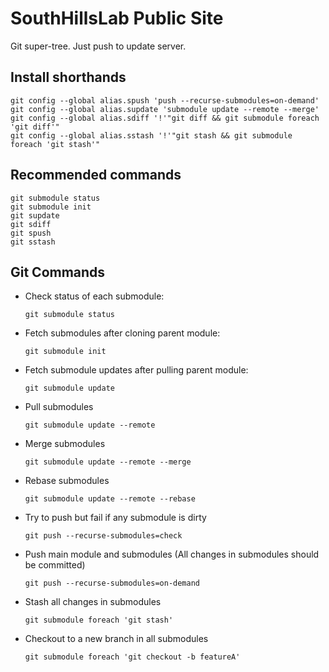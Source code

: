 # SouthHillsLab Public Site

Git super-tree.
Just push to update server.

## Install shorthands

```
git config --global alias.spush 'push --recurse-submodules=on-demand'
git config --global alias.supdate 'submodule update --remote --merge'
git config --global alias.sdiff '!'"git diff && git submodule foreach 'git diff'"
git config --global alias.sstash '!'"git stash && git submodule foreach 'git stash'"
```

## Recommended commands

```
git submodule status
git submodule init
git supdate
git sdiff
git spush
git sstash
```


## Git Commands

- Check status of each submodule:

  `git submodule status`

- Fetch submodules after cloning parent module:

  `git submodule init`

- Fetch submodule updates after pulling parent module:

  `git submodule update`

- Pull submodules

  `git submodule update --remote`

- Merge submodules

  `git submodule update --remote --merge`

- Rebase submodules

  `git submodule update --remote --rebase`

- Try to push but fail if any submodule is dirty

  `git push --recurse-submodules=check`

- Push main module and submodules (All changes in submodules should be committed)

  `git push --recurse-submodules=on-demand`

- Stash all changes in submodules

  `git submodule foreach 'git stash'`

- Checkout to a new branch in all submodules

  `git submodule foreach 'git checkout -b featureA'`
